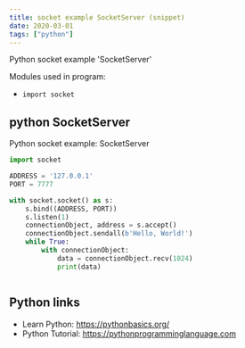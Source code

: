 ```yaml
---
title: socket example SocketServer (snippet)
date: 2020-03-01
tags: ["python"]
---
```

Python socket example 'SocketServer'


Modules used in program: 
* `import socket`

## python SocketServer

Python socket example: SocketServer

```python
import socket

ADDRESS = '127.0.0.1'
PORT = 7777

with socket.socket() as s:
    s.bind((ADDRESS, PORT))
    s.listen(1)
    connectionObject, address = s.accept()
    connectionObject.sendall(b'Hello, World!')
    while True:
        with connectionObject:
            data = connectionObject.recv(1024)
            print(data)



```

## Python links

- Learn Python: https://pythonbasics.org/
- Python Tutorial: https://pythonprogramminglanguage.com

